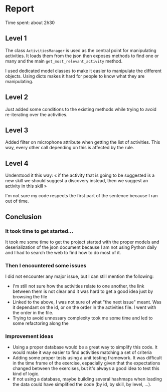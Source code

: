 # Report

Time spent: about 2h30

## Level 1

The class `ActivitiesManager` is used as the central point for manipulating activities. It loads them from the json then exposes methods to find one or many and the main `get_most_relevant_activity` method.

I used dedicated model classes to make it easier to manipulate the different objects. Using dicts makes it hard for people to know what they are manipulating.

## Level 2

Just added some conditions to the existing methods while trying to avoid re-iterating over the activities.

## Level 3

Added filter on microphone attribute when getting the list of activities. This way, every other call depending on this is affected by the rule.

## Level 4

Understood it this way: « if the activity that is going to be suggested is a new skill we should suggest a discovery instead, then we suggest an activity in this skill »

I'm not sure my code respects the first part of the sentence because I ran out of time.

## Conclusion

### It took time to get started...

It took me some time to get the project started with the proper models and deserialization of the json document because I am not using Python daily and I had to search the web to find how to do most of it.

### Then I encountered some issues

I did not encounter any major issue, but I can still mention the following:
- I'm still not sure how the activities relate to one another, the link between them is not clear and it was hard to get a good idea just by browsing the file
- Linked to the above, I was not sure of what "the next issue" meant. Was it dependant on the id, or on the order in the activities file. I went with the order in the file.
- Trying to avoid unnessary complexity took me some time and led to some refactoring along the

### Improvement ideas

- Using a proper database would be a great way to simplify this code. It would make it way easier to find activities matching a set of criteria
- Adding some proper tests using a unit testing framework. It was difficult in the time frame of the exercise, espacially given that the expectations changed between the exercises, but it's always a good idea to test this kind of logic.
- If not using a database, maybe building several hashmaps when loading the data could have simplified the code (by id, by skill, by level, ...).
